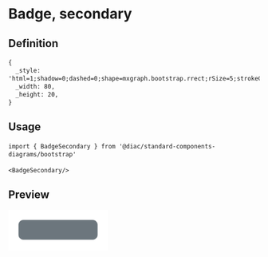 # Badge, secondary

## Definition

```
{
  _style: 'html=1;shadow=0;dashed=0;shape=mxgraph.bootstrap.rrect;rSize=5;strokeColor=none;strokeWidth=1;fillColor=#6C767D;fontColor=#FFFFFF;whiteSpace=wrap;align=left;verticalAlign=middle;spacingLeft=0;fontStyle=1;fontSize=14;spacing=5;',
  _width: 80,
  _height: 20,
}
```

## Usage

```
import { BadgeSecondary } from '@diac/standard-components-diagrams/bootstrap'

<BadgeSecondary/>
```

## Preview

<img src="./badge-secondary.png" width="200"/>
